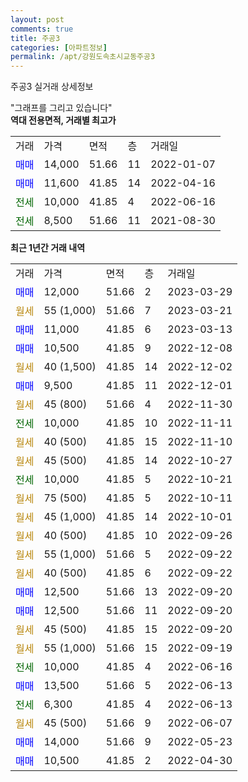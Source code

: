 ```yaml
---
layout: post
comments: true
title: 주공3
categories: [아파트정보]
permalink: /apt/강원도속초시교동주공3
---
```


주공3 실거래 상세정보

<script type="text/javascript">
  google.charts.load('current', {'packages':['line', 'corechart']});
  google.charts.setOnLoadCallback(drawChart);

  function drawChart() {
    var data = new google.visualization.DataTable();
    data.addColumn('date', '거래일');
    data.addColumn('number', "매매");
    data.addColumn('number', "전세");
    data.addColumn('number', "전매");

    data.addRows([[new Date(Date.parse("2023-03-29")), 12000, null, null], [new Date(Date.parse("2023-03-21")), null, null, null], [new Date(Date.parse("2023-03-13")), 11000, null, null], [new Date(Date.parse("2022-12-08")), 10500, null, null], [new Date(Date.parse("2022-12-02")), null, null, null], [new Date(Date.parse("2022-12-01")), 9500, null, null], [new Date(Date.parse("2022-11-30")), null, null, null], [new Date(Date.parse("2022-11-11")), null, 10000, null], [new Date(Date.parse("2022-11-10")), null, null, null], [new Date(Date.parse("2022-10-27")), null, null, null], [new Date(Date.parse("2022-10-21")), null, 10000, null], [new Date(Date.parse("2022-10-11")), null, null, null], [new Date(Date.parse("2022-10-01")), null, null, null], [new Date(Date.parse("2022-09-26")), null, null, null], [new Date(Date.parse("2022-09-22")), null, null, null], [new Date(Date.parse("2022-09-22")), null, null, null], [new Date(Date.parse("2022-09-20")), 12500, null, null], [new Date(Date.parse("2022-09-20")), 12500, null, null], [new Date(Date.parse("2022-09-20")), null, null, null], [new Date(Date.parse("2022-09-19")), null, null, null], [new Date(Date.parse("2022-06-16")), null, 10000, null], [new Date(Date.parse("2022-06-13")), 13500, null, null], [new Date(Date.parse("2022-06-13")), null, 6300, null], [new Date(Date.parse("2022-06-07")), null, null, null], [new Date(Date.parse("2022-05-23")), 14000, null, null], [new Date(Date.parse("2022-04-30")), 10500, null, null]]);

    var options = {
      hAxis: {
        format: 'yyyy/MM/dd'
      },    
      lineWidth: 0,
      pointsVisible: true,    
      title: '최근 1년간 유형별 실거래가 분포',
      legend: { position: 'bottom' }
    };

    var formatter = new google.visualization.NumberFormat({pattern:'###,###'} );
    formatter.format(data, 1);
    formatter.format(data, 2);
    
    setTimeout(function() {
        var chart = new google.visualization.LineChart(document.getElementById('columnchart_material'));
        chart.draw(data, (options));
        document.getElementById('loading').style.display = 'none';
    }, 200);
  }
</script>


<div id="loading" style="z-index:20; display: block; margin-left: 0px">"그래프를 그리고 있습니다"</div>
<div id="columnchart_material" style="width: 95%; margin-left: 0px; display: block"></div>
<!-- contents start -->
<b>역대 전용면적, 거래별 최고가</b>
<table class="sortable">
    <tr>
      <td>거래</td>
      <td>가격</td>
      <td>면적</td>
      <td>층</td>
      <td>거래일</td>
    </tr>
        <tr>
          <td><a style="color: blue">매매</a></td>
          <td>14,000</td>
          <td>51.66</td>
          <td>11</td>
          <td>2022-01-07</td>
        </tr>            <tr>
          <td><a style="color: blue">매매</a></td>
          <td>11,600</td>
          <td>41.85</td>
          <td>14</td>
          <td>2022-04-16</td>
        </tr>        
        <tr>
              <td><a style="color: darkgreen">전세</a></td>
              <td>10,000</td>
              <td>41.85</td>
              <td>4</td>
              <td>2022-06-16</td>
            </tr>            <tr>
              <td><a style="color: darkgreen">전세</a></td>
              <td>8,500</td>
              <td>51.66</td>
              <td>11</td>
              <td>2021-08-30</td>
            </tr>        
    
</table>

<b>최근 1년간 거래 내역</b>

<table class="sortable">
    <tr>
      <td>거래</td>
      <td>가격</td>
      <td>면적</td>
      <td>층</td>
      <td>거래일</td>
    </tr>
    <tr>
      <td><a style="color: blue">매매</a></td>
      <td>12,000</td>
      <td>51.66</td>
      <td>2</td>
      <td>2023-03-29</td>
    </tr>          <tr>
      <td><a style="color: darkgoldenrod">월세</a></td>
      <td>55 (1,000)</td>
      <td>51.66</td>
      <td>7</td>
      <td>2023-03-21</td>
    </tr>          <tr>
      <td><a style="color: blue">매매</a></td>
      <td>11,000</td>
      <td>41.85</td>
      <td>6</td>
      <td>2023-03-13</td>
    </tr>          <tr>
      <td><a style="color: blue">매매</a></td>
      <td>10,500</td>
      <td>41.85</td>
      <td>9</td>
      <td>2022-12-08</td>
    </tr>          <tr>
      <td><a style="color: darkgoldenrod">월세</a></td>
      <td>40 (1,500)</td>
      <td>41.85</td>
      <td>14</td>
      <td>2022-12-02</td>
    </tr>          <tr>
      <td><a style="color: blue">매매</a></td>
      <td>9,500</td>
      <td>41.85</td>
      <td>11</td>
      <td>2022-12-01</td>
    </tr>          <tr>
      <td><a style="color: darkgoldenrod">월세</a></td>
      <td>45 (800)</td>
      <td>51.66</td>
      <td>4</td>
      <td>2022-11-30</td>
    </tr>          <tr>
      <td><a style="color: darkgreen">전세</a></td>
      <td>10,000</td>
      <td>41.85</td>
      <td>10</td>
      <td>2022-11-11</td>
    </tr>          <tr>
      <td><a style="color: darkgoldenrod">월세</a></td>
      <td>40 (500)</td>
      <td>41.85</td>
      <td>15</td>
      <td>2022-11-10</td>
    </tr>          <tr>
      <td><a style="color: darkgoldenrod">월세</a></td>
      <td>45 (500)</td>
      <td>41.85</td>
      <td>14</td>
      <td>2022-10-27</td>
    </tr>          <tr>
      <td><a style="color: darkgreen">전세</a></td>
      <td>10,000</td>
      <td>41.85</td>
      <td>5</td>
      <td>2022-10-21</td>
    </tr>          <tr>
      <td><a style="color: darkgoldenrod">월세</a></td>
      <td>75 (500)</td>
      <td>41.85</td>
      <td>5</td>
      <td>2022-10-11</td>
    </tr>          <tr>
      <td><a style="color: darkgoldenrod">월세</a></td>
      <td>45 (1,000)</td>
      <td>41.85</td>
      <td>14</td>
      <td>2022-10-01</td>
    </tr>          <tr>
      <td><a style="color: darkgoldenrod">월세</a></td>
      <td>40 (500)</td>
      <td>41.85</td>
      <td>10</td>
      <td>2022-09-26</td>
    </tr>          <tr>
      <td><a style="color: darkgoldenrod">월세</a></td>
      <td>55 (1,000)</td>
      <td>51.66</td>
      <td>5</td>
      <td>2022-09-22</td>
    </tr>          <tr>
      <td><a style="color: darkgoldenrod">월세</a></td>
      <td>40 (500)</td>
      <td>41.85</td>
      <td>6</td>
      <td>2022-09-22</td>
    </tr>          <tr>
      <td><a style="color: blue">매매</a></td>
      <td>12,500</td>
      <td>51.66</td>
      <td>13</td>
      <td>2022-09-20</td>
    </tr>          <tr>
      <td><a style="color: blue">매매</a></td>
      <td>12,500</td>
      <td>51.66</td>
      <td>11</td>
      <td>2022-09-20</td>
    </tr>          <tr>
      <td><a style="color: darkgoldenrod">월세</a></td>
      <td>45 (500)</td>
      <td>41.85</td>
      <td>15</td>
      <td>2022-09-20</td>
    </tr>          <tr>
      <td><a style="color: darkgoldenrod">월세</a></td>
      <td>55 (1,000)</td>
      <td>51.66</td>
      <td>15</td>
      <td>2022-09-19</td>
    </tr>          <tr>
      <td><a style="color: darkgreen">전세</a></td>
      <td>10,000</td>
      <td>41.85</td>
      <td>4</td>
      <td>2022-06-16</td>
    </tr>          <tr>
      <td><a style="color: blue">매매</a></td>
      <td>13,500</td>
      <td>51.66</td>
      <td>5</td>
      <td>2022-06-13</td>
    </tr>          <tr>
      <td><a style="color: darkgreen">전세</a></td>
      <td>6,300</td>
      <td>41.85</td>
      <td>4</td>
      <td>2022-06-13</td>
    </tr>          <tr>
      <td><a style="color: darkgoldenrod">월세</a></td>
      <td>45 (500)</td>
      <td>51.66</td>
      <td>9</td>
      <td>2022-06-07</td>
    </tr>          <tr>
      <td><a style="color: blue">매매</a></td>
      <td>14,000</td>
      <td>51.66</td>
      <td>9</td>
      <td>2022-05-23</td>
    </tr>          <tr>
      <td><a style="color: blue">매매</a></td>
      <td>10,500</td>
      <td>41.85</td>
      <td>2</td>
      <td>2022-04-30</td>
    </tr>      </table>
<!-- contents end -->    

